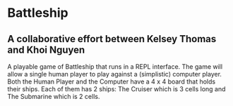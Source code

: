# Battleship
## A collaborative effort between Kelsey Thomas and Khoi Nguyen

A playable game of Battleship that runs in a REPL interface. The game will allow a single human player to play against a (simplistic) computer player. Both the Human Player and the Computer have a 4 x 4 board that holds their ships. Each of them has 2 ships: The Cruiser which is 3 cells long and The Submarine which is 2 cells.
